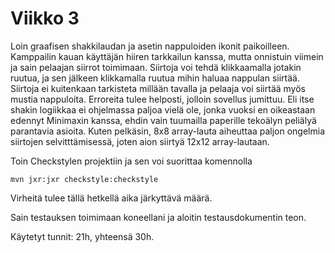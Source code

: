 # Viikko 3


Loin graafisen shakkilaudan ja asetin nappuloiden ikonit paikoilleen. Kamppailin kauan käyttäjän hiiren tarkkailun kanssa, mutta onnistuin viimein ja sain pelaajan siirrot toimimaan. Siirtoja voi tehdä klikkaamalla jotakin ruutua, ja sen jälkeen klikkamalla ruutua mihin haluaa nappulan siirtää. Siirtoja ei kuitenkaan tarkisteta millään tavalla ja pelaaja voi siirtää myös mustia nappuloita. Erroreita tulee helposti, jolloin sovellus jumittuu. Eli itse shakin logiikkaa ei ohjelmassa paljoa vielä ole, jonka vuoksi en oikeastaan edennyt Minimaxin kanssa, ehdin vain tuumailla paperille tekoälyn peliälyä parantavia asioita. Kuten pelkäsin, 8x8 array-lauta aiheuttaa paljon ongelmia siirtojen selvitttämisessä, joten aion siirtyä 12x12 array-lautaan. 

Toin Checkstylen projektiin ja sen voi suorittaa komennolla 

```
mvn jxr:jxr checkstyle:checkstyle 
```
Virheitä tulee tällä hetkellä aika järkyttävä määrä.

Sain testauksen toimimaan koneellani ja aloitin testausdokumentin teon.

Käytetyt tunnit: 21h, yhteensä 30h.
